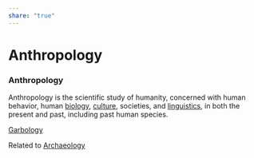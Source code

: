 ```yaml
---  
share: "true"  
---  
```

# Anthropology  
### Anthropology   
  
Anthropology is the scientific study of humanity, concerned with human behavior, human [biology](biology.md), [culture](culture.md), societies, and [linguistics](./Linguistics.md), in both the present and past, including past human species.  
  
[Garbology](Garbology.md)  
  
Related to [Archaeology](./Archaeology.md)